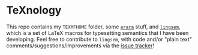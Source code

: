 TeXnology
=========

This repo contains my `TEXMFHOME` folder, some [`arara`][arara] stuff, and [`lingsem`][lingsem], which is a set of LaTeX macros for typesetting semantics that I have been developing. Feel free to contribute to `lingsem`, with code and/or "plain text" comments/suggestions/improvements via the [issue tracker][issues]!

[arara]: http://ctan.org/pkg/arara
[lingsem]: https://github.com/adamliter/lingsem
[issues]: https://github.com/adamliter/lingsem/issues
